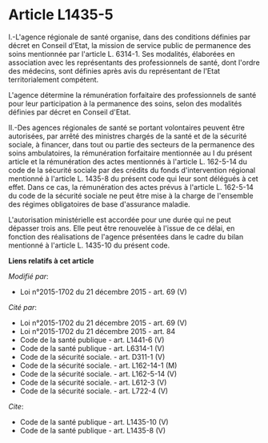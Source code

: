 # Article L1435-5

I.-L'agence régionale de santé organise, dans des conditions définies par décret en Conseil d'Etat, la mission de service
public de permanence des soins mentionnée par l'article L. 6314-1. Ses modalités, élaborées en association avec les
représentants des professionnels de santé, dont l'ordre des médecins, sont définies après avis du représentant de l'Etat
territorialement compétent. 

L'agence détermine la rémunération forfaitaire des professionnels de santé pour leur participation à la permanence des soins,
selon des modalités définies par décret en Conseil d'Etat. 

II.-Des agences régionales de santé se portant volontaires peuvent être autorisées, par arrêté des ministres chargés de la
santé et de la sécurité sociale, à financer, dans tout ou partie des secteurs de la permanence des soins ambulatoires, la
rémunération forfaitaire mentionnée au I du présent article et la rémunération des actes mentionnés à l'article L. 162-5-14
du code de la sécurité sociale par des crédits du fonds d'intervention régional mentionné à l'article L. 1435-8 du présent
code qui leur sont délégués à cet effet. Dans ce cas, la rémunération des actes prévus à l'article L. 162-5-14 du code de la
sécurité sociale ne peut être mise à la charge de l'ensemble des régimes obligatoires de base d'assurance maladie. 

L'autorisation ministérielle est accordée pour une durée qui ne peut dépasser trois ans. Elle peut être renouvelée à l'issue
de ce délai, en fonction des réalisations de l'agence présentées dans le cadre du bilan mentionné à l'article L. 1435-10 du
présent code.

**Liens relatifs à cet article**

_Modifié par_:

  - Loi n°2015-1702 du 21 décembre 2015 - art. 69 (V)

_Cité par_:

  - Loi n°2015-1702 du 21 décembre 2015 - art. 69 (V)
  - Loi n°2015-1702 du 21 décembre 2015 - art. 84
  - Code de la santé publique - art. L1441-6 (V)
  - Code de la santé publique - art. L6314-1 (V)
  - Code de la sécurité sociale. - art. D311-1 (V)
  - Code de la sécurité sociale. - art. L162-14-1 (M)
  - Code de la sécurité sociale. - art. L162-5-14 (V)
  - Code de la sécurité sociale. - art. L612-3 (V)
  - Code de la sécurité sociale. - art. L722-4 (V)

_Cite_:

  - Code de la santé publique - art. L1435-10 (V)
  - Code de la santé publique - art. L1435-8 (V)
